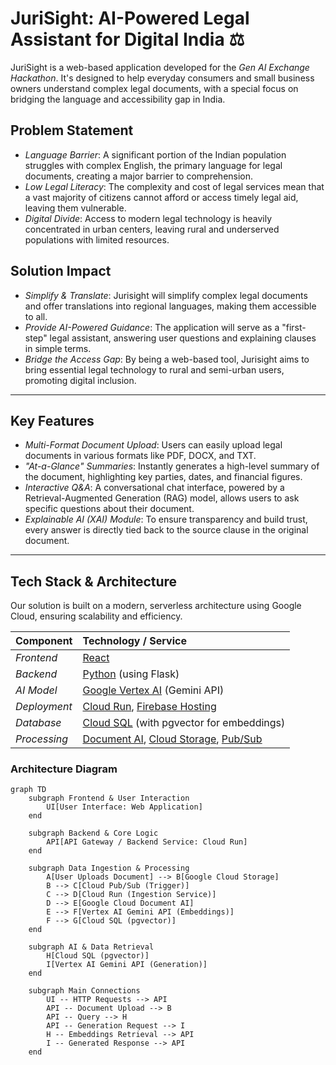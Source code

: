 # JuriSight: AI-Powered Legal Assistant for Digital India ⚖

JuriSight is a web-based application developed for the *Gen AI Exchange Hackathon*. It's designed to help everyday consumers and small business owners understand complex legal documents, with a special focus on bridging the language and accessibility gap in India.

## Problem Statement

* *Language Barrier*: A significant portion of the Indian population struggles with complex English, the primary language for legal documents, creating a major barrier to comprehension.
* *Low Legal Literacy*: The complexity and cost of legal services mean that a vast majority of citizens cannot afford or access timely legal aid, leaving them vulnerable.
* *Digital Divide*: Access to modern legal technology is heavily concentrated in urban centers, leaving rural and underserved populations with limited resources.

## Solution Impact

* *Simplify & Translate*: Jurisight will simplify complex legal documents and offer translations into regional languages, making them accessible to all.
* *Provide AI-Powered Guidance*: The application will serve as a "first-step" legal assistant, answering user questions and explaining clauses in simple terms.
* *Bridge the Access Gap*: By being a web-based tool, Jurisight aims to bring essential legal technology to rural and semi-urban users, promoting digital inclusion.

---

## Key Features

* *Multi-Format Document Upload*: Users can easily upload legal documents in various formats like PDF, DOCX, and TXT.
* *"At-a-Glance" Summaries*: Instantly generates a high-level summary of the document, highlighting key parties, dates, and financial figures.
* *Interactive Q&A*: A conversational chat interface, powered by a Retrieval-Augmented Generation (RAG) model, allows users to ask specific questions about their document.
* *Explainable AI (XAI) Module*: To ensure transparency and build trust, every answer is directly tied back to the source clause in the original document.

---

## Tech Stack & Architecture

Our solution is built on a modern, serverless architecture using Google Cloud, ensuring scalability and efficiency.

| Component      | Technology / Service                                                              |
| :------------- | :-------------------------------------------------------------------------------- |
| *Frontend* | [React](https://reactjs.org/)                                                     |
| *Backend* | [Python](https://www.python.org/) (using Flask)                                   |
| *AI Model* | [Google Vertex AI](https://cloud.google.com/vertex-ai) (Gemini API)               |
| *Deployment* | [Cloud Run](https://cloud.google.com/run), [Firebase Hosting](https://firebase.google.com/docs/hosting) |
| *Database* | [Cloud SQL](https://cloud.google.com/sql) (with pgvector for embeddings)          |
| *Processing* | [Document AI](https://cloud.google.com/document-ai), [Cloud Storage](https://cloud.google.com/storage), [Pub/Sub](https://cloud.google.com/pubsub)   |

### Architecture Diagram

```mermaid
graph TD
    subgraph Frontend & User Interaction
        UI[User Interface: Web Application]
    end

    subgraph Backend & Core Logic
        API[API Gateway / Backend Service: Cloud Run]
    end

    subgraph Data Ingestion & Processing
        A[User Uploads Document] --> B[Google Cloud Storage]
        B --> C[Cloud Pub/Sub (Trigger)]
        C --> D[Cloud Run (Ingestion Service)]
        D --> E[Google Cloud Document AI]
        E --> F[Vertex AI Gemini API (Embeddings)]
        F --> G[Cloud SQL (pgvector)]
    end

    subgraph AI & Data Retrieval
        H[Cloud SQL (pgvector)]
        I[Vertex AI Gemini API (Generation)]
    end

    subgraph Main Connections
        UI -- HTTP Requests --> API
        API -- Document Upload --> B
        API -- Query --> H
        API -- Generation Request --> I
        H -- Embeddings Retrieval --> API
        I -- Generated Response --> API
    end